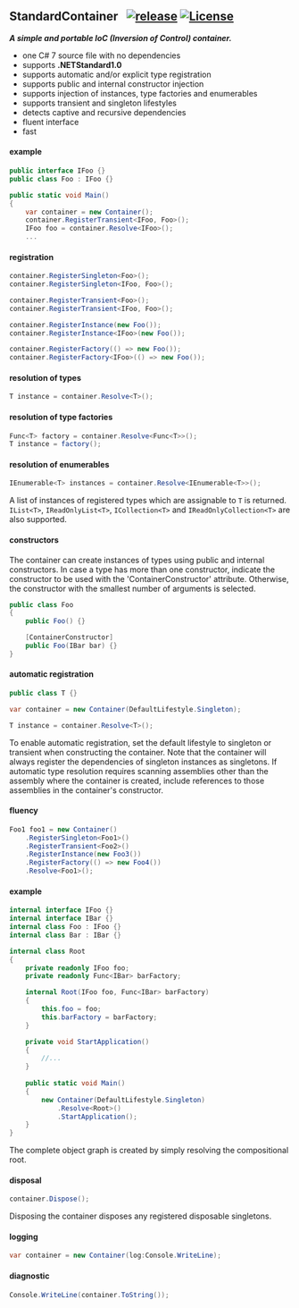 
## StandardContainer&nbsp;&nbsp; [![release](https://img.shields.io/github/release/dshe/StandardContainer.svg)](https://github.com/dshe/StandardContainer/releases) [![License](https://img.shields.io/badge/license-Apache%202.0-7755BB.svg)](https://opensource.org/licenses/Apache-2.0)

***A simple and portable IoC (Inversion of Control) container.***
- one C# 7 source file with no dependencies
- supports **.NETStandard1.0**
- supports automatic and/or explicit type registration
- supports public and internal constructor injection
- supports injection of instances, type factories and enumerables
- supports transient and singleton lifestyles
- detects captive and recursive dependencies
- fluent interface
- fast

#### example
```csharp
public interface IFoo {}
public class Foo : IFoo {}

public static void Main()
{
    var container = new Container();
    container.RegisterTransient<IFoo, Foo>();
    IFoo foo = container.Resolve<IFoo>();
    ...
```
#### registration
```csharp
container.RegisterSingleton<Foo>();
container.RegisterSingleton<IFoo, Foo>();

container.RegisterTransient<Foo>();
container.RegisterTransient<IFoo, Foo>();

container.RegisterInstance(new Foo());
container.RegisterInstance<IFoo>(new Foo());

container.RegisterFactory(() => new Foo());
container.RegisterFactory<IFoo>(() => new Foo());
```
#### resolution of types
```csharp
T instance = container.Resolve<T>();
```
#### resolution of type factories
```csharp
Func<T> factory = container.Resolve<Func<T>>();
T instance = factory();
```
#### resolution of enumerables
```csharp
IEnumerable<T> instances = container.Resolve<IEnumerable<T>>();
```
A list of instances of registered types which are assignable to `T` is returned. `IList<T>`, `IReadOnlyList<T>`, `ICollection<T>` and `IReadOnlyCollection<T>` are also supported.
#### constructors
The container can create instances of types using public and internal constructors. In case a type has more than one constructor, indicate the constructor to be used with the 'ContainerConstructor' attribute. Otherwise, the constructor with the smallest number of arguments is selected.
```csharp
public class Foo
{
    public Foo() {}

    [ContainerConstructor]    
    public Foo(IBar bar) {}
}
```
#### automatic registration
```csharp
public class T {}

var container = new Container(DefaultLifestyle.Singleton);

T instance = container.Resolve<T>();
```
To enable automatic registration, set the default lifestyle to singleton or transient when constructing the container. Note that the container will always register the dependencies of singleton instances as singletons. If automatic type resolution requires scanning assemblies other than the assembly where the container is created, include references to those assemblies in the container's constructor.
#### fluency
```csharp
Foo1 foo1 = new Container()
    .RegisterSingleton<Foo1>()
    .RegisterTransient<Foo2>()
    .RegisterInstance(new Foo3())
    .RegisterFactory(() => new Foo4())
    .Resolve<Foo1>();
```
#### example
```csharp
internal interface IFoo {}
internal interface IBar {}
internal class Foo : IFoo {}
internal class Bar : IBar {}

internal class Root
{
    private readonly IFoo foo;
    private readonly Func<IBar> barFactory;

    internal Root(IFoo foo, Func<IBar> barFactory)
    {
        this.foo = foo;
        this.barFactory = barFactory;
    }

    private void StartApplication()
    {
        //...
    }
    
    public static void Main()
    {
        new Container(DefaultLifestyle.Singleton)
            .Resolve<Root>()
            .StartApplication();
    }
}
```
The complete object graph is created by simply resolving the compositional root. 
#### disposal
```csharp
container.Dispose();
```
Disposing the container disposes any registered disposable singletons.
#### logging
```csharp
var container = new Container(log:Console.WriteLine);
```
#### diagnostic
```csharp
Console.WriteLine(container.ToString());
```
